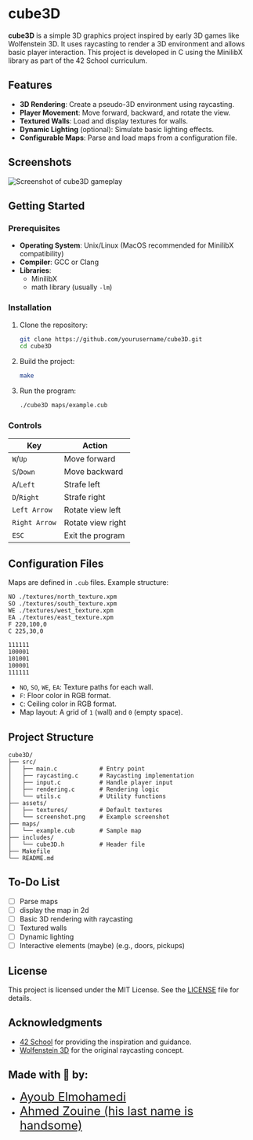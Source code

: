 # cube3D

**cube3D** is a simple 3D graphics project inspired by early 3D games like Wolfenstein 3D. It uses raycasting to render a 3D environment and allows basic player interaction. This project is developed in C using the MinilibX library as part of the 42 School curriculum.

## Features

- **3D Rendering**: Create a pseudo-3D environment using raycasting.
- **Player Movement**: Move forward, backward, and rotate the view.
- **Textured Walls**: Load and display textures for walls.
- **Dynamic Lighting** (optional): Simulate basic lighting effects.
- **Configurable Maps**: Parse and load maps from a configuration file.

## Screenshots

![Screenshot of cube3D gameplay](./assets/screenshot.png)

## Getting Started

### Prerequisites

- **Operating System**: Unix/Linux (MacOS recommended for MinilibX compatibility)
- **Compiler**: GCC or Clang
- **Libraries**:
  - MinilibX
  - math library (usually `-lm`)

### Installation

1. Clone the repository:

   ```bash
   git clone https://github.com/yourusername/cube3D.git
   cd cube3D
   ```

2. Build the project:

   ```bash
   make
   ```

3. Run the program:

   ```bash
   ./cube3D maps/example.cub
   ```

### Controls

| Key           | Action                |
|---------------|-----------------------|
| `W`/`Up`      | Move forward          |
| `S`/`Down`    | Move backward         |
| `A`/`Left`    | Strafe left           |
| `D`/`Right`   | Strafe right          |
| `Left Arrow`  | Rotate view left      |
| `Right Arrow` | Rotate view right     |
| `ESC`         | Exit the program      |

## Configuration Files

Maps are defined in `.cub` files. Example structure:

```
NO ./textures/north_texture.xpm
SO ./textures/south_texture.xpm
WE ./textures/west_texture.xpm
EA ./textures/east_texture.xpm
F 220,100,0
C 225,30,0

111111
100001
101001
100001
111111
```

- `NO`, `SO`, `WE`, `EA`: Texture paths for each wall.
- `F`: Floor color in RGB format.
- `C`: Ceiling color in RGB format.
- Map layout: A grid of `1` (wall) and `0` (empty space).

## Project Structure

```
cube3D/
├── src/
│   ├── main.c            # Entry point
│   ├── raycasting.c      # Raycasting implementation
│   ├── input.c           # Handle player input
│   ├── rendering.c       # Rendering logic
│   └── utils.c           # Utility functions
├── assets/
│   ├── textures/         # Default textures
│   └── screenshot.png    # Example screenshot
├── maps/
│   └── example.cub       # Sample map
├── includes/
│   └── cube3D.h          # Header file
├── Makefile
└── README.md
```

## To-Do List

- [ ] Parse maps
- [ ] display the map in 2d
- [ ] Basic 3D rendering with raycasting
- [ ] Textured walls
- [ ] Dynamic lighting
- [ ] Interactive elements (maybe) (e.g., doors, pickups)

## License

This project is licensed under the MIT License. See the [LICENSE](./LICENSE) file for details.

## Acknowledgments

- [42 School](https://www.42.fr/) for providing the inspiration and guidance.
- [Wolfenstein 3D](https://en.wikipedia.org/wiki/Wolfenstein_3D) for the original raycasting concept.
  
## Made with :sparkling_heart: by:

<ul>
  <li><a href="https://github.com/ayoubelmohamedi" style="font-size: 24px;">Ayoub Elmohamedi</a></li>
  <li><a href="https://github.com/ahmedez-zouine" style="font-size: 24px;">Ahmed Zouine (his last name is handsome)</a></li>
</ul>

